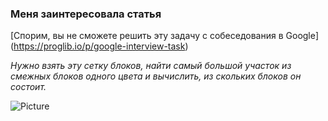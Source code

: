 ### Меня заинтересовала статья
[Спорим, вы не сможете решить эту задачу с собеседования в Google] (https://proglib.io/p/google-interview-task)

*Нужно взять эту сетку блоков, найти самый большой участок из смежных блоков одного цвета и вычислить, из скольких блоков он состоит.*



![Picture](https://media.proglib.io/wp-uploads/2019/06/bfHFxc9XC9hALpkzPjx0ReJezLbhsOwKj5u9.jpg)

